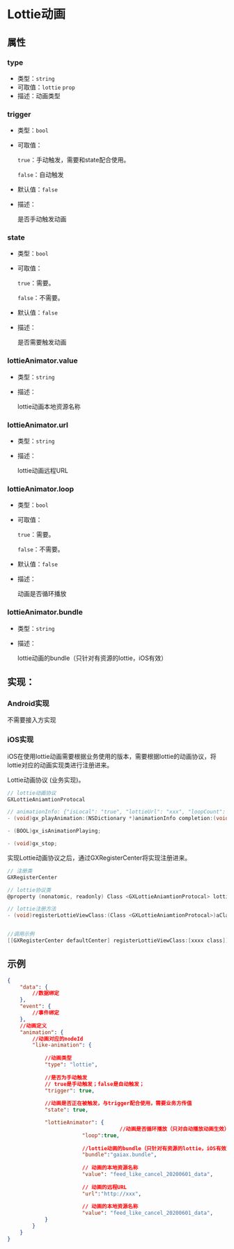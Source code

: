 # Lottie动画

## 属性

### type
- 类型：`string`
- 可取值：`lottie` `prop`
- 描述：动画类型

### trigger
- 类型：`bool`
- 可取值： 
    
    `true`：手动触发，需要和state配合使用。
    
    `false`：自动触发

- 默认值：`false`
- 描述：

    是否手动触发动画


### state
- 类型：`bool`
- 可取值： 
    
    `true`：需要。
    
    `false`：不需要。

- 默认值：`false`
- 描述：

    是否需要触发动画

### lottieAnimator.value
- 类型：`string`
- 描述：

    lottie动画本地资源名称

### lottieAnimator.url
- 类型：`string`
- 描述：

    lottie动画远程URL

### lottieAnimator.loop
- 类型：`bool`
- 可取值： 
    
    `true`：需要。
    
    `false`：不需要。

- 默认值：`false`
- 描述：

    动画是否循环播放

### lottieAnimator.bundle
- 类型：`string`
- 描述：

    lottie动画的bundle（只针对有资源的lottie，iOS有效）


## 实现：

### Android实现

不需要接入方实现

### iOS实现

iOS在使用lottie动画需要根据业务使用的版本，需要根据lottie的动画协议，将lottie对应的动画实现类进行注册进来。

Lottie动画协议 (业务实现)。

```objectivec
// lottie动画协议
GXLottieAniamtionProtocal

// animationInfo: {"isLocal": "true", "lottieUrl": "xxx", "loopCount": "-1"}
- (void)gx_playAnimation:(NSDictionary *)animationInfo completion:(void (^ __nullable)(BOOL finished))completion;

- (BOOL)gx_isAnimationPlaying;

- (void)gx_stop;
```

实现Lottie动画协议之后，通过GXRegisterCenter将实现注册进来。

```objectivec
// 注册类
GXRegisterCenter

// lottie协议类
@property (nonatomic, readonly) Class <GXLottieAniamtionProtocal> lottieViewClass

// lottie注册方法
- (void)registerLottieViewClass:(Class <GXLottieAniamtionProtocal>)aClass;


//调用示例
[[GXRegisterCenter defaultCenter] registerLottieViewClass:[xxxx class]];
```

## 示例
```json
{
    "data": {
        //数据绑定
    },
    "event": {
        //事件绑定
    },
    //动画定义
    "animation": {
        //动画对应的nodeId
        "like-animation": {
            
            //动画类型
            "type": "lottie",
            
            //是否为手动触发
            // true是手动触发；false是自动触发；
            "trigger": true,
            
            //动画是否正在被触发，与trigger配合使用，需要业务方传值
            "state": true,

          	"lottieAnimator": {
									//动画是否循环播放（只对自动播放动画生效）
			            "loop":true, 
              
                        //lottie动画的bundle（只针对有资源的lottie，iOS有效）
            			"bundle":"gaiax.bundle",
            
            			// 动画的本地资源名称
            			"value": "feed_like_cancel_20200601_data",
            
            			// 动画的远程URL
            			"url":"http://xxx",
              
              		    // 动画的本地资源名称
           				"value": "feed_like_cancel_20200601_data",
            }
        }
    }
}
```
